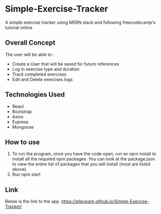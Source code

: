 # Simple-Exercise-Tracker
A simple exercise tracker using MERN stack and following freecodecamp's tutorial online

## Overall Concept

The user will be able to :

<ul> 
<li>Create a User that will be saved for future references </li>
<li>Log in exercise type and duration</li>
<li>Track completed exercises </li>
<li>Edit and Delete exercises logs</li>

</ul>

## Technologies Used

<ul>
<li>React</li>
<li>Bootstrap</li>
<li>Axios </li>
<li>Express</li>
<li>Mongoose</li>
</ul>
</li>

## How to use

<ol>
<li>To run the program, once you have the code open, run an npm install to install all the required npm packages. You can look at the package.json to view the entire list of packages that you will install (most are listed above).</li>
<li>Run npm start</li>
</ol>

## Link

Below is the link to the app.
https://ellevpark.github.io/Simple-Exercise-Tracker/
